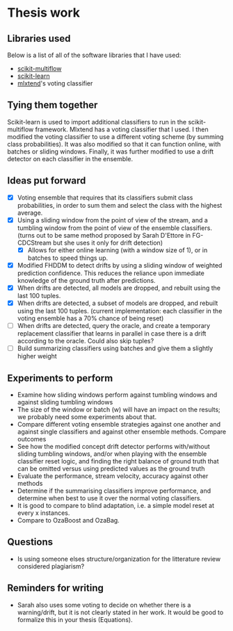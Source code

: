 # Thesis work

## Libraries used
Below is a list of all of the software libraries that I have used:
- [scikit-multiflow](https://github.com/scikit-multiflow/scikit-multiflow) 
- [scikit-learn](http://scikit-learn.org/stable/)
- [mlxtend](https://github.com/rasbt/mlxtend)'s voting classifier

## Tying them together
Scikit-learn is used to import additional classifiers to run in the scikit-multiflow framework.
Mlxtend has a voting classifier that I used.
I then modified the voting classifier to use a different voting scheme (by summing class probabilities). It was also modified so that it can function online, with batches or sliding windows. Finally, it was further modified to use a drift detector on each classifier in the ensemble.

## Ideas put forward
- [x] Voting ensemble that requires that its classifiers submit class probabilities, in order to sum them and select the class with the highest average.
- [x] Using a sliding window from the point of view of the stream, and a tumbling window from the point of view of the ensemble classifiers. (turns out to be same method proposed by Sarah D'Ettore in FG-CDCStream but she uses it only for drift detection)
    - [x] Allows for either online learning (with a window size of 1), or in batches to speed things up.
- [x] Modified FHDDM to detect drifts by using a sliding window of weighted prediction confidence. This reduces the reliance upon immediate knowledge of the ground truth after predictions.
- [x] When drifts are detected, all models are dropped, and rebuilt using the last 100 tuples.
- [x] When drifts are detected, a subset of models are dropped, and rebuilt using the last 100 tuples. (current implementation: each classifier in the voting ensemble has a 70% chance of being reset)
- [ ] When drifts are detected, query the oracle, and create a temporary replacement classifier that learns in parallel in case there is a drift according to the oracle. Could also skip tuples?
- [ ] Build summarizing classifiers using batches and give them a slightly higher weight

## Experiments to perform
- Examine how sliding windows perform against tumbling windows and against sliding tumbling windows
- The size of the window or batch (w) will have an impact on the results; we probably need some experiments about that.
- Compare different voting ensemble strategies against one another and against single classifiers and against other ensemble methods. Compare outcomes
- See how the modified concept drift detector performs with/without sliding tumbling windows, and/or when playing with the ensemble classifier reset logic, and finding the right balance of ground truth that can be omitted versus using predicted values as the ground truth
- Evaluate the performance, stream velocity, accuracy against other methods
- Determine if the summarising classifiers improve performance, and determine when best to use it over the normal voting classifiers.
- It is good to compare to blind adaptation, i.e. a simple model reset at every x instances.
- Compare to OzaBoost and OzaBag.

## Questions
- Is using someone elses structure/organization for the litterature review considered plagiarism?

## Reminders for writing
- Sarah also uses some voting to decide on whether there is a warning/drift, but it is not clearly stated in her work. It would be good to formalize this in your thesis (Equations).